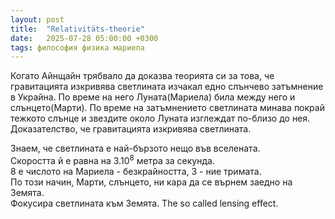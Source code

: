 ```yaml
---
layout: post
title:  "Relativitäts-theorie"
date:   2025-07-28 05:00:00 +0300
tags: философия физика мариела
---
```

Когато Айнщайн трябвало да доказва теорията си за това, 
че гравитацията изкривява светлината изчакал едно слънчево затъмнение в Украйна. 
По време на него Луната(Мариела) била между него и слънцето(Марти). 
По време на затъмнението светлината минава покрай тежкото слънце и звездите около Луната изглеждат по-близо до нея. 
Доказателство, че гравитацията изкривява светлината.

Знаем, че светлината е най-бързото нещо във вселената.  
Скоростта й е равна на 3.10<sup>8</sup> метра за секунда.    
8 е числото на Мариела - безкрайността, 3 - ние тримата.   
По този начин, Марти, слънцето, ни кара да се върнем заедно на Земята.  
Фокусира светлината към Земята. The so called lensing effect.